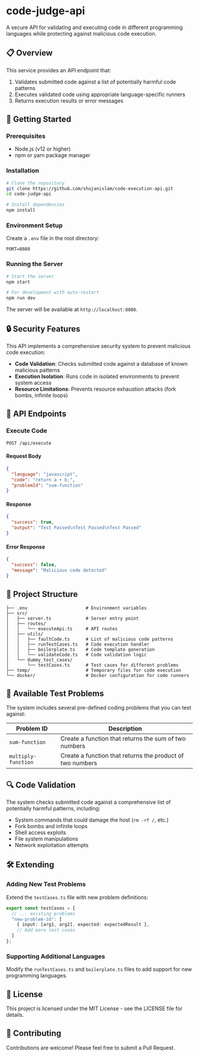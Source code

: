 # code-judge-api
A secure API for validating and executing code in different programming languages while protecting against malicious code execution.

## 📋 Overview
This service provides an API endpoint that:
1. Validates submitted code against a list of potentially harmful code patterns
2. Executes validated code using appropriate language-specific runners
3. Returns execution results or error messages

## 🚀 Getting Started
### Prerequisites
- Node.js (v12 or higher)
- npm or yarn package manager

### Installation
```bash
# Clone the repository
git clone https://github.com/shujanislam/code-execution-api.git
cd code-judge-api

# Install dependencies
npm install
```

### Environment Setup
Create a `.env` file in the root directory:
```
PORT=8080
```

### Running the Server
```bash
# Start the server
npm start

# For development with auto-restart
npm run dev
```

The server will be available at `http://localhost:8080`.

## 🔒 Security Features
This API implements a comprehensive security system to prevent malicious code execution:
- **Code Validation**: Checks submitted code against a database of known malicious patterns
- **Execution Isolation**: Runs code in isolated environments to prevent system access
- **Resource Limitations**: Prevents resource exhaustion attacks (fork bombs, infinite loops)

## 📡 API Endpoints
### Execute Code
```
POST /api/execute
```

#### Request Body
```json
{
  "language": "javascript",
  "code": "return a + b;",
  "problemId": "sum-function"
}
```

#### Response
```json
{
  "success": true,
  "output": "Test Passed\nTest Passed\nTest Passed"
}
```

#### Error Response
```json
{
  "success": false,
  "message": "Malicious code detected"
}
```

## 📁 Project Structure
```
├── .env                      # Environment variables
├── src/
│   ├── server.ts             # Server entry point
│   ├── routes/
│   │   └── executeApi.ts     # API routes
│   ├── utils/
│   │   ├── faultCode.ts      # List of malicious code patterns
│   │   ├── runTestCases.ts   # Code execution handler
│   │   ├── boilerplate.ts    # Code template generation
│   │   └── validateCode.ts   # Code validation logic
│   └── dummy_test_cases/
│       └── testCases.ts      # Test cases for different problems
├── temp/                     # Temporary files for code execution
└── docker/                   # Docker configuration for code runners
```

## 🧪 Available Test Problems
The system includes several pre-defined coding problems that you can test against:

| Problem ID | Description |
|------------|-------------|
| `sum-function` | Create a function that returns the sum of two numbers |
| `multiply-function` | Create a function that returns the product of two numbers |

## 🔍 Code Validation
The system checks submitted code against a comprehensive list of potentially harmful patterns, including:
- System commands that could damage the host (`rm -rf /`, etc.)
- Fork bombs and infinite loops
- Shell access exploits
- File system manipulations
- Network exploitation attempts

## 🛠️ Extending
### Adding New Test Problems
Extend the `testCases.ts` file with new problem definitions:
```typescript
export const testCases = {
  // ... existing problems
  "new-problem-id": [
    { input: [arg1, arg2], expected: expectedResult },
    // Add more test cases
  ]
};
```

### Supporting Additional Languages
Modify the `runTestCases.ts` and `boilerplate.ts` files to add support for new programming languages.

## 📄 License
This project is licensed under the MIT License - see the LICENSE file for details.

## 🤝 Contributing
Contributions are welcome! Please feel free to submit a Pull Request.
